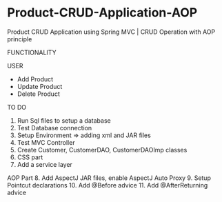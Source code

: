 # Product-CRUD-Application-AOP
Product CRUD Application using Spring MVC | CRUD Operation with AOP principle

FUNCTIONALITY

USER 
* Add Product
* Update Product
* Delete Product

TO DO
1. Run Sql files to setup a database
2. Test Database connection
3. Setup Environment => adding xml and JAR files
4. Test MVC Controller
5. Create Customer, CustomerDAO, CustomerDAOImp classes
6. CSS part
7. Add a service layer

AOP Part
8. Add AspectJ JAR files, enable AspectJ Auto Proxy
9. Setup Pointcut declarations
10. Add @Before advice
11. Add @AfterReturning advice

